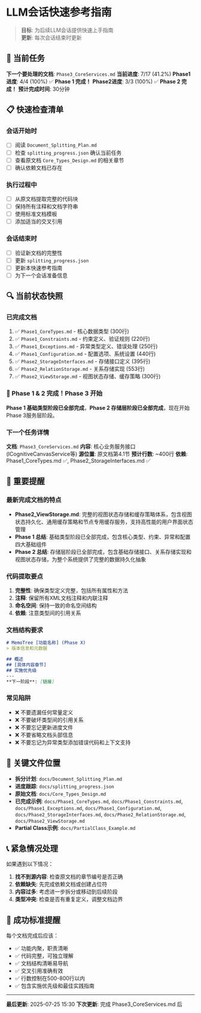# LLM会话快速参考指南

> **目标**: 为后续LLM会话提供快速上手指南  
> **更新**: 每次会话结束时更新  

## 🎯 当前任务

**下一个要处理的文档**: `Phase3_CoreServices.md`
**当前进度**: 7/17 (41.2%)
**Phase1进度**: 4/4 (100%) ✅ **Phase 1 完成！**
**Phase2进度**: 3/3 (100%) ✅ **Phase 2 完成！**
**预计完成时间**: 30分钟

## 📋 快速检查清单

### 会话开始时
- [ ] 阅读 `Document_Splitting_Plan.md`
- [ ] 检查 `splitting_progress.json` 确认当前任务
- [ ] 查看原文档 `Core_Types_Design.md` 的相关章节
- [ ] 确认依赖文档已存在

### 执行过程中
- [ ] 从原文档提取完整的代码块
- [ ] 保持所有注释和文档字符串
- [ ] 使用标准文档模板
- [ ] 添加适当的交叉引用

### 会话结束时
- [ ] 验证新文档的完整性
- [ ] 更新 `splitting_progress.json`
- [ ] 更新本快速参考指南
- [ ] 为下一个会话准备信息

## 🔍 当前状态快照

### 已完成文档
1. ✅ `Phase1_CoreTypes.md` - 核心数据类型 (300行)
2. ✅ `Phase1_Constraints.md` - 约束定义、验证规则 (220行)
3. ✅ `Phase1_Exceptions.md` - 异常类型定义、错误处理 (250行)
4. ✅ `Phase1_Configuration.md` - 配置选项、系统设置 (440行)
5. ✅ `Phase2_StorageInterfaces.md` - 存储接口定义 (395行)
6. ✅ `Phase2_RelationStorage.md` - 关系存储实现 (553行)
7. ✅ `Phase2_ViewStorage.md` - 视图状态存储、缓存策略 (300行)

### 🎉 Phase 1 & 2 完成！Phase 3 开始
**Phase 1 基础类型阶段已全部完成**，**Phase 2 存储层阶段已全部完成**，现在开始Phase 3服务层阶段。

### 下一个任务详情
**文档**: `Phase3_CoreServices.md`
**内容**: 核心业务服务接口 (ICognitiveCanvasService等)
**源位置**: 原文档第4.1节
**预计行数**: ~400行
**依赖**: Phase1_CoreTypes.md ✅, Phase2_StorageInterfaces.md ✅

## 📖 重要提醒

### 最新完成文档的特点
- **Phase2_ViewStorage.md**: 完整的视图状态存储和缓存策略体系，包含视图状态持久化、通用缓存策略和节点专用缓存服务，支持高性能的用户界面状态管理
- **Phase 1 总结**: 基础类型阶段已全部完成，包含核心类型、约束、异常和配置四大基础组件
- **Phase 2 总结**: 存储层阶段已全部完成，包含基础存储接口、关系存储实现和视图状态存储，为整个系统提供了完整的数据持久化抽象

### 代码提取要点
1. **完整性**: 确保类型定义完整，包括所有属性和方法
2. **注释**: 保留所有XML文档注释和内联注释
3. **命名空间**: 保持一致的命名空间结构
4. **依赖**: 注意类型间的引用关系

### 文档结构要求
```markdown
# MemoTree [功能名称] (Phase X)
> 版本信息和元数据

## 概述
## [具体内容章节]
## 实施优先级
---
**下一阶段**: [链接]
```

### 常见陷阱
- ❌ 不要遗漏任何常量定义
- ❌ 不要破坏类型间的引用关系
- ❌ 不要忘记更新进度文件
- ❌ 不要省略文档头部信息
- ❌ 不要忘记为异常类型添加错误代码和上下文支持

## 🔗 关键文件位置

- **拆分计划**: `docs/Document_Splitting_Plan.md`
- **进度跟踪**: `docs/splitting_progress.json`  
- **原始文档**: `docs/Core_Types_Design.md`
- **已完成示例**: `docs/Phase1_CoreTypes.md`, `docs/Phase1_Constraints.md`, `docs/Phase1_Exceptions.md`, `docs/Phase1_Configuration.md`, `docs/Phase2_StorageInterfaces.md`, `docs/Phase2_RelationStorage.md`, `docs/Phase2_ViewStorage.md`
- **Partial Class示例**: `docs/PartialClass_Example.md`

## 📞 紧急情况处理

如果遇到以下情况：
1. **找不到源内容**: 检查原文档的章节编号是否正确
2. **依赖缺失**: 先完成依赖文档或创建占位符
3. **内容过多**: 考虑进一步拆分或移动到后续阶段
4. **类型冲突**: 检查是否有重复定义，调整文档边界

## 🎯 成功标准提醒

每个文档完成后应该：
- ✅ 功能内聚，职责清晰
- ✅ 代码完整，可独立理解
- ✅ 文档结构清晰易导航
- ✅ 交叉引用准确有效
- ✅ 行数控制在500-800行以内
- ✅ 包含实施优先级和最佳实践指南

---

**最后更新**: 2025-07-25 15:30
**下次更新**: 完成 Phase3_CoreServices.md 后
